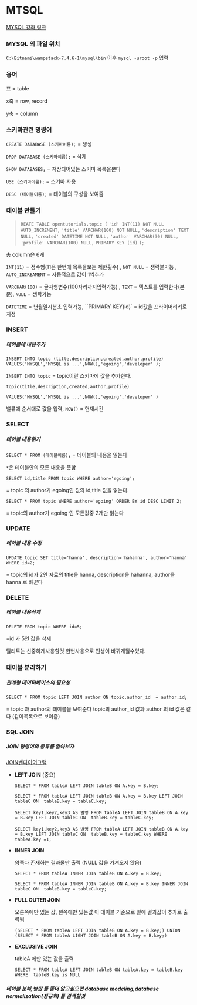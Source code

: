 # MTSQL

[MYSQL  강좌 링크]( https://opentutorials.org/course/3161)

### MYSQL 의 파일 위치

 `C:\Bitnami\wampstack-7.4.6-1\mysql\bin` 이후  `mysql -uroot -p` 입력



### 용어 

표 = table

x축 = row, record

y축 = column



### 스키마관련 명령어

`CREATE DATABASE (스키마이름);`  = 생성

`DROP DATABASE (스키마이름);` = 삭제

`SHOW DATABASES;` = 저장되어있는 스키마 목록을본다

`USE (스키마이름);` = 스키마 사용

`DESC (테이블이름);` = 테이블의 구성을 보여줌



### 테이블 만들기

> `REATE TABLE opentutorials.topic (`
> `'id' INT(11) NOT NULL AUTO_INCREMENT,`
> `'title' VARCHAR(100) NOT NULL,`
> `'description' TEXT NULL,`
> `'created' DATETIME NOT NULL,`
> `'author' VARCHAR(30) NULL,`
> `'profile' VARCHAR(100) NULL,`
> `PRIMARY KEY (id)`
> `);`

총 column은 6개 

`INT(11)` = 정수형(11은 한번에 목록을보는 제한횟수) , `NOT NULL` = 생략불가능 , `AUTO_INCREAMENT` = 자동적으로 값이 1씩추가

`VARCHAR(100)` = 글자형변수(100자리까지입력가능) , `TEXT` = 텍스트를 입력한다(본문), `NULL` = 생략가능

`DATETIME` = 년월일시분초 입력가능,  ``PRIMARY KEY(id)` = id값을 프라이머리키로 지정



### INSERT 

##### 테이블에 내용추가

`INSERT INTO topic (title,description,created,author,profile) VALUES('MYSQL','MYSQL is ...',NOW(),'egoing','developer' );`

`INSERT INTO topic`  = topic이란 스키마에 값을 추가한다.

`topic(title,description,created,author,profile)`

`VALUES('MYSQL','MYSQL is ...',NOW(),'egoing','developer' )`

밸류에 순서대로 값을 입력, `NOW()` = 현재시간



### SELECT

##### 테이블 내용읽기

`SELECT * FROM (테이블이름);`  = 테이블의 내용을 읽는다

`*`은 테이블안의 모든 내용을 뜻함

`SELECT id,title FROM topic WHERE author='egoing';`

= topic 의  author가 egoing인 값의 id,title 값을 읽는다. 

`SELECT * FROM topic WHERE author='egoing' ORDER BY id DESC LIMIT 2;`

= topic의 author가 egoing 인 모든값중 2개만 읽는다



### UPDATE

##### 테이블 내용 수정

`UPDATE topic SET title='hanna', description='hahanna', author='hanna' WHERE id=2;`

= topic의 id가 2인 자료의 title을 hanna, description을 hahanna, author을 hanna 로 바꾼다



### DELETE

##### 테이블 내용삭제 

`DELETE FROM topic WHERE id=5;`

=id 가 5인 값을 삭제 

딜리트는 신중하게사용할것 한번사용으로 인생이 바뀌게될수있다.



### 테이블 분리하기

##### 관계형 데이터베이스의 필요성

`SELECT * FROM topic LEFT JOIN author ON topic.author_id  = author.id;`

= topic 과 author의 테이블을 보여준다 topic의 author_id 값과 author 의 id 값은 같다 (같이목록으로 보여줌)



### SQL JOIN

##### JOIN 명령어의 종류를 알아보자

[JOIN밴다이어그램](www.sql-joins.leopard.in.ua)

- **LEFT JOIN** (중요)

  `SELECT * FROM tableA LEFT JOIN tableB ON A.key = B.key;`

  `SELECT * FROM tableA LEFT JOIN tableB ON A.key = B.key LEFT JOIN tableC ON  tableB.key = tableC.key;`

  `SELECT key1,key2,key3 AS 별명 FROM tableA LEFT JOIN tableB ON A.key = B.key LEFT JOIN tableC ON  tableB.key = tableC.key;`

  `SELECT key1,key2,key3 AS 별명 FROM tableA LEFT JOIN tableB ON A.key = B.key LEFT JOIN tableC ON  tableB.key = tableC.key WHERE tableA.key =1;`

  

- **INNER JOIN**

  양쪽다 존재하는 결과물만 출력 (NULL 값을 가져오지 않음)

  `SELECT * FROM tableA INNER JOIN tableB ON A.key = B.key;`

  `SELECT * FROM tableA INNER JOIN tableB ON A.key = B.key INNER JOIN tableC ON  tableB.key = tableC.key;`

- **FULL OUTER JOIN**

  오른쪽에만 있는 값, 왼쪽에만 있는값 이 테이블 기준으로 밑에 결과값이 추가로 출력됨

  `(SELECT * FROM tableA LEFT JOIN tableB ON A.key = B.key;) UNION (SELECT * FROM tableA LIGHT JOIN tableB ON A.key = B.key;)`

- **EXCLUSIVE JOIN**

  tableA 에만 있는 값을 출력

  `SELECT * FROM tableA LEFT JOIN tableB ON tableA.key = tableB.key WHERE  tableB.key is NULL`

  

##### 테이블 분해,병합 를 좀더 알고싶으면 database modeling,database normalization(정규화) 를 검색할것

